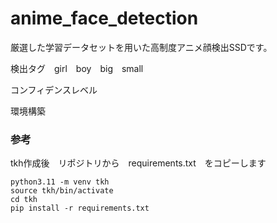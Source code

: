 # anime_face_detection

厳選した学習データセットを用いた高制度アニメ顔検出SSDです。

検出タグ　girl　boy　big　small　

コンフィデンスレベル

環境構築

### 参考

tkh作成後　リポジトリから　requirements.txt　をコピーします
```
python3.11 -m venv tkh
source tkh/bin/activate
cd tkh
pip install -r requirements.txt
```
